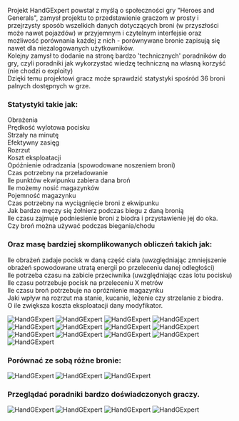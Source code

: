 Projekt HandGExpert powstał z myślą o społeczności gry "Heroes and Generals", zamysł projektu to przedstawienie graczom w prosty i przejrzysty sposób wszelkich danych dotyczących broni (w przyszłości może nawet pojazdów) w przyjemnym i czytelnym interfejsie oraz możliwość porównania każdej z nich - porównywane bronie zapisują się nawet dla niezalogowanych użytkowników.  
Kolejny zamysł to dodanie na stronę bardzo 'technicznych' poradników do gry, czyli poradniki jak wykorzystać wiedzę techniczną na własną korzyść (nie chodzi o exploity)  
Dzięki temu projektowi gracz może sprawdzić statystyki spośród 36 broni palnych dostępnych w grze.  
### Statystyki takie jak:  
Obrażenia  
Prędkość wylotowa pocisku  
Strzały na minutę  
Efektywny zasięg  
Rozrzut  
Koszt eksploatacji  
Opóźnienie odradzania (spowodowane noszeniem broni)  
Czas potrzebny na przeładowanie  
Ile punktów ekwipunku zabiera dana broń  
Ile możemy nosić magazynków  
Pojemność magazynku  
Czas potrzebny na wyciągnięcie broni z ekwipunku  
Jak bardzo męczy się żołnierz podczas biegu z daną bronią  
Ile czasu zajmuje podniesienie broni z biodra i przystawienie jej do oka.  
Czy broń można używać podczas biegania/chodu

### Oraz masę bardziej skomplikowanych obliczeń takich jak:  
Ile obrażeń zadaje pocisk w daną część ciała (uwzględniając zmniejszenie obrażeń spowodowane utratą energii po przeleceniu danej odległości)  
Ile potrzeba czasu na zabicie przeciwnika (uwzględniając czas lotu pocisku)  
Ile czasu potrzebuje pocisk na przeleceniu X metrów  
Ile czasu broń potrzebuje na opróżnienie magazynku  
Jaki wpływ na rozrzut ma stanie, kucanie, leżenie czy strzelanie z biodra.  
O ile zwiększa koszta eksploatacji dany modyfikator.  


![HandGExpert](https://imgur.com/cDMe6FO.png)
![HandGExpert](https://imgur.com/mk4joys.png)
![HandGExpert](https://imgur.com/1jYFkak.png)
![HandGExpert](https://imgur.com/zqYcJC1.png)
![HandGExpert](https://imgur.com/LA7U9fN.png)
![HandGExpert](https://imgur.com/Gfem0mF.png)
![HandGExpert](https://imgur.com/mG3vMi9.png)
![HandGExpert](https://imgur.com/XWWKiNA.png)
![HandGExpert](https://imgur.com/irl0aoN.png)
![HandGExpert](https://imgur.com/9RTVBlv.png)
![HandGExpert](https://imgur.com/qO1u5dA.png)
![HandGExpert](https://imgur.com/GOPEhF1.png)
![HandGExpert](https://imgur.com/B8Zw3wC.png)

### Porównać ze sobą różne bronie:
![HandGExpert](https://imgur.com/ivwDsYM.png)
![HandGExpert](https://imgur.com/8fRxktd.png)
![HandGExpert](https://imgur.com/ya8rcHU.png)

### Przeglądać poradniki bardzo doświadczonych graczy.
![HandGExpert](https://imgur.com/6IYo5Zn.png)
![HandGExpert](https://imgur.com/7JjzQro.png)
![HandGExpert](https://imgur.com/wL8a6d4.png)
![HandGExpert](https://imgur.com/XGBWyXX.png)

